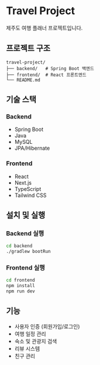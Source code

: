 # Travel Project

제주도 여행 플래너 프로젝트입니다.

## 프로젝트 구조

```
travel-project/
├── backend/   # Spring Boot 백엔드
├── frontend/  # React 프론트엔드
└── README.md
```

## 기술 스택

### Backend
- Spring Boot
- Java
- MySQL
- JPA/Hibernate

### Frontend
- React
- Next.js
- TypeScript
- Tailwind CSS

## 설치 및 실행

### Backend 실행
```bash
cd backend
./gradlew bootRun
```

### Frontend 실행
```bash
cd frontend
npm install
npm run dev
```

## 기능

- 사용자 인증 (회원가입/로그인)
- 여행 일정 관리
- 숙소 및 관광지 검색
- 리뷰 시스템
- 친구 관리

